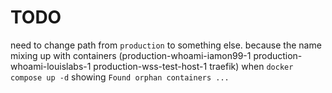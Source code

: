 # TODO


need to change path from `production` to something else.
because the name mixing up with containers (production-whoami-iamon99-1 production-whoami-louislabs-1 production-wss-test-host-1 traefik)
when `docker compose up -d`
showing `Found orphan containers ...`